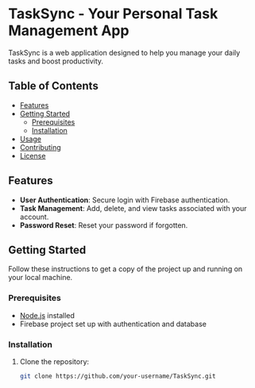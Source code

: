# TaskSync - Your Personal Task Management App

TaskSync is a web application designed to help you manage your daily tasks and boost productivity.

## Table of Contents
- [Features](#features)
- [Getting Started](#getting-started)
  - [Prerequisites](#prerequisites)
  - [Installation](#installation)
- [Usage](#usage)
- [Contributing](#contributing)
- [License](#license)

## Features

- **User Authentication**: Secure login with Firebase authentication.
- **Task Management**: Add, delete, and view tasks associated with your account.
- **Password Reset**: Reset your password if forgotten.

## Getting Started

Follow these instructions to get a copy of the project up and running on your local machine.

### Prerequisites

- [Node.js](https://nodejs.org/) installed
- Firebase project set up with authentication and database

### Installation

1. Clone the repository:

   ```bash
   git clone https://github.com/your-username/TaskSync.git
